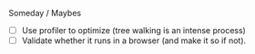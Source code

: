 Someday / Maybes
- [ ] Use profiler to optimize (tree walking is an intense process)
- [ ] Validate whether it runs in a browser (and make it so if not).
